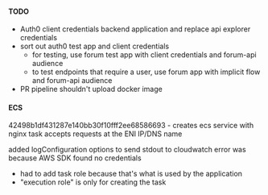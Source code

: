#### TODO

- Auth0 client credentials backend application and replace api explorer credentials
- sort out auth0 test app and client credentials
  - for testing, use forum test app with client credentials and forum-api audience
  - to test endpoints that require a user, use forum app with implicit flow and forum-api audience
- PR pipeline shouldn't upload docker image


#### ECS
42498b1df431287e140bb30f10fff2ee68586693 - creates ecs service with nginx task
accepts requests at the ENI IP/DNS name

added logConfiguration options to send stdout to cloudwatch
error was because AWS SDK found no credentials 
  - had to add task role because that's what is used by the application
  - "execution role" is only for creating the task
